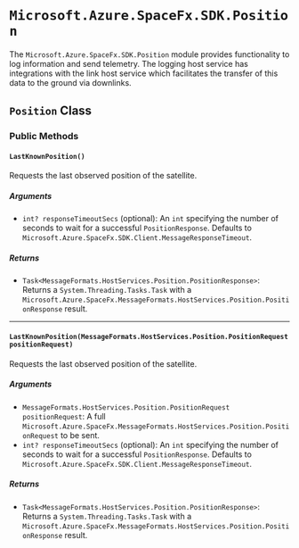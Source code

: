 # `Microsoft.Azure.SpaceFx.SDK.Position`

The `Microsoft.Azure.SpaceFx.SDK.Position` module provides functionality to log information and send telemetry. The logging host service has integrations with the link host service which facilitates the transfer of this data to the ground via downlinks.

## `Position` Class

### Public Methods

#### `LastKnownPosition()`

Requests the last observed position of the satellite.

##### **Arguments**

- `int? responseTimeoutSecs` (optional): An `int` specifying the number of seconds to wait for a successful `PositionResponse`. Defaults to `Microsoft.Azure.SpaceFx.SDK.Client.MessageResponseTimeout`.

##### **Returns**

- `Task<MessageFormats.HostServices.Position.PositionResponse>`: Returns a `System.Threading.Tasks.Task` with a `Microsoft.Azure.SpaceFx.MessageFormats.HostServices.Position.PositionResponse` result.

---

#### `LastKnownPosition(MessageFormats.HostServices.Position.PositionRequest positionRequest)`

Requests the last observed position of the satellite.

##### **Arguments**

- `MessageFormats.HostServices.Position.PositionRequest positionRequest`: A full `Microsoft.Azure.SpaceFx.MessageFormats.HostServices.Position.PositionRequest` to be sent.
- `int? responseTimeoutSecs` (optional): An `int` specifying the number of seconds to wait for a successful `PositionResponse`. Defaults to `Microsoft.Azure.SpaceFx.SDK.Client.MessageResponseTimeout`.

##### **Returns**

- `Task<MessageFormats.HostServices.Position.PositionResponse>`: Returns a `System.Threading.Tasks.Task` with a `Microsoft.Azure.SpaceFx.MessageFormats.HostServices.Position.PositionResponse` result.